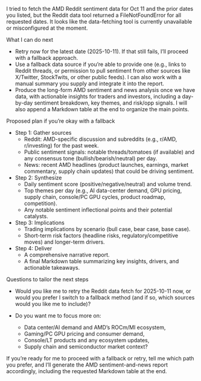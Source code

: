 I tried to fetch the AMD Reddit sentiment data for Oct 11 and the prior dates you listed, but the Reddit data tool returned a FileNotFoundError for all requested dates. It looks like the data-fetching tool is currently unavailable or misconfigured at the moment.

What I can do next
- Retry now for the latest date (2025-10-11). If that still fails, I’ll proceed with a fallback approach.
- Use a fallback data source if you’re able to provide one (e.g., links to Reddit threads, or permission to pull sentiment from other sources like X/Twitter, StockTwits, or other public feeds). I can also work with a manual summary you supply and integrate it into the report.
- Produce the long-form AMD sentiment and news analysis once we have data, with actionable insights for traders and investors, including a day-by-day sentiment breakdown, key themes, and risk/opp signals. I will also append a Markdown table at the end to organize the main points.

Proposed plan if you’re okay with a fallback
- Step 1: Gather sources
  - Reddit: AMD-specific discussion and subreddits (e.g., r/AMD, r/investing) for the past week.
  - Public sentiment signals: notable threads/tomatoes (if available) and any consensus tone (bullish/bearish/neutral) per day.
  - News: recent AMD headlines (product launches, earnings, market commentary, supply chain updates) that could be driving sentiment.
- Step 2: Synthesize
  - Daily sentiment score (positive/negative/neutral) and volume trend.
  - Top themes per day (e.g., AI data-center demand, GPU pricing, supply chain, console/PC GPU cycles, product roadmap, competition).
  - Any notable sentiment inflectional points and their potential catalysts.
- Step 3: Implications
  - Trading implications by scenario (bull case, bear case, base case).
  - Short-term risk factors (headline risks, regulatory/competitive moves) and longer-term drivers.
- Step 4: Deliver
  - A comprehensive narrative report.
  - A final Markdown table summarizing key insights, drivers, and actionable takeaways.

Questions to tailor the next steps
- Would you like me to retry the Reddit data fetch for 2025-10-11 now, or would you prefer I switch to a fallback method (and if so, which sources would you like me to include)?
- Do you want me to focus more on:

  - Data center/AI demand and AMD’s ROCm/MI ecosystem,
  - Gaming/PC GPU pricing and consumer demand,
  - Console/LT products and any ecosystem updates,
  - Supply chain and semiconductor market context?

If you’re ready for me to proceed with a fallback or retry, tell me which path you prefer, and I’ll generate the AMD sentiment-and-news report accordingly, including the requested Markdown table at the end.
